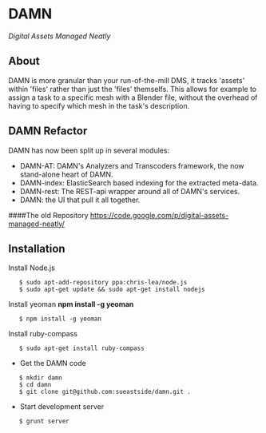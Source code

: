 DAMN
====

*Digital Assets Managed Neatly*

About
-----
DAMN is more granular than your run-of-the-mill DMS, it tracks 'assets' within 'files' rather than just the 'files' themselfs. This allows for example to assign a task to a specific mesh with a Blender file, without the overhead of having to specify which mesh in the task's description.

DAMN Refactor
-------------
DAMN has now been split up in several modules:
 
 * DAMN-AT: DAMN's Analyzers and Transcoders framework, the now stand-alone heart of DAMN.
 * DAMN-index: ElasticSearch based indexing for the extracted meta-data.
 * DAMN-rest: The REST-api wrapper around all of DAMN's services.
 * DAMN: the UI that pull it all together.



####The old Repository
https://code.google.com/p/digital-assets-managed-neatly/


Installation
-----

 Install Node.js
 ```
	$ sudo apt-add-repository ppa:chris-lea/node.js
	$ sudo apt-get update && sudo apt-get install nodejs
 ```
 Install yeoman **npm install -g yeoman**
 ```
	$ npm install -g yeoman
 ```
 Install ruby-compass
 ```
	$ sudo apt-get install ruby-compass
 ```
 * Get the DAMN code
 ```
	$ mkdir damn
	$ cd damn
	$ git clone git@github.com:sueastside/damn.git .
 ```
 * Start development server
 ```
	$ grunt server
 ```